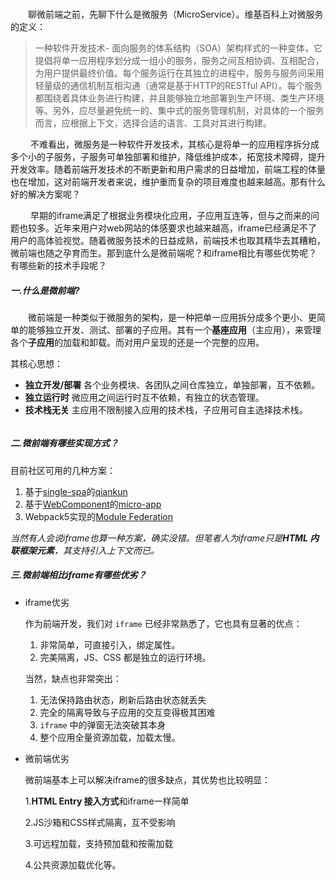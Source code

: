 ### 
&ensp;&ensp;&ensp;&ensp;聊微前端之前，先聊下什么是微服务（MicroService）。维基百科上对微服务的定义：

> 一种软件开发技术- 面向服务的体系结构（SOA）架构样式的一种变体，它提倡将单一应用程序划分成一组小的服务，服务之间互相协调、互相配合，为用户提供最终价值。每个服务运行在其独立的进程中，服务与服务间采用轻量级的通信机制互相沟通（通常是基于HTTP的RESTful API）。每个服务都围绕着具体业务进行构建，并且能够独立地部署到生产环境、类生产环境等。另外，应尽量避免统一的、集中式的服务管理机制，对具体的一个服务而言，应根据上下文，选择合适的语言、工具对其进行构建。

&ensp;&ensp;&ensp;&ensp; 不难看出，微服务是一种软件开发技术，其核心是将单一的应用程序拆分成多个小的子服务，子服务可单独部署和维护，降低维护成本，拓宽技术障碍，提升开发效率。随着前端开发技术的不断更新和用户需求的日益增加，前端工程的体量也在增加，这对前端开发者来说，维护重而复杂的项目难度也越来越高。那有什么好的解决方案呢？

 &ensp;&ensp;&ensp;&ensp; 早期的iframe满足了根据业务模块化应用，子应用互连等，但与之而来的问题也较多。近年来用户对web网站的体感要求也越来越高，iframe已经满足不了用户的高体验视觉。随着微服务技术的日益成熟，前端技术也取其精华去其糟粕，微前端也随之孕育而生。那到底什么是微前端呢？和iframe相比有哪些优势呢？有哪些新的技术手段呢？

##### 一.什么是微前端?

&ensp;&ensp;&ensp;&ensp;微前端是一种类似于微服务的架构，是一种把单一应用拆分成多个更小、更简单的能够独立开发、测试、部署的子应用。其有一个**基座应用**（主应用），来管理各个**子应用**的加载和卸载。而对用户呈现的还是一个完整的应用。

其核心思想：

- **独立开发/部署** 各个业务模块、各团队之间仓库独立，单独部署，互不依赖。
- **独立运行时** 微应用之间运行时互不依赖，有独立的状态管理。
- **技术栈无关** 主应用不限制接入应用的技术栈，子应用可自主选择技术栈。

<img :src="$withBase('/imgs/微前端-01.png')"/>

##### 二.微前端有哪些实现方式？

目前社区可用的几种方案：

1. 基于[single-spa](https://single-spa.js.org/)的[qiankun](https://qiankun.umijs.org/zh/)
2. 基于[WebComponent](https://developer.mozilla.org/zh-CN/docs/Web/Web_Components)的[micro-app](https://micro-zoe.github.io/micro-app/)
3. Webpack5实现的[Module Federation](https://webpack.docschina.org/concepts/module-federation/)

*当然有人会说iframe也算一种方案，确实没错。但笔者人为iframe只是**HTML 内联框架元素**，其支持引入上下文而已。*

##### 三.微前端相比iframe有哪些优劣？

- iframe优劣

  作为前端开发，我们对 `iframe` 已经非常熟悉了，它也具有显著的优点：

  1. 非常简单，可直接引入，绑定属性。
  2. 完美隔离，JS、CSS 都是独立的运行环境。
  
  当然，缺点也非常突出：
  
  1. 无法保持路由状态，刷新后路由状态就丢失
  2. 完全的隔离导致与子应用的交互变得极其困难
  3. `iframe` 中的弹窗无法突破其本身
  4. 整个应用全量资源加载，加载太慢。
  
- 微前端优劣

  微前端基本上可以解决iframe的很多缺点，其优势也比较明显：

  1.**HTML Entry 接入方式**和iframe一样简单

  2.JS沙箱和CSS样式隔离，互不受影响

  3.可远程加载，支持预加载和按需加载

  4.公共资源加载优化等。

  

  





